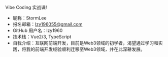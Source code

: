 Vibe Coding 实战课!

- 昵称：StormLee
- 报名邮箱：lzy196055@gmail.com
- GitHub 用户名：lzy1960
- 技术栈：Vue2/3, TypeScript
- 自我介绍：互联网前端开发，目前是Web3领域的初学者，渴望通过学习和实践，将我的前端开发经验顺利迁移至Web3领域，并在此深耕发展。

